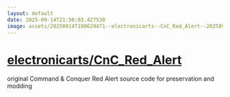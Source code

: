 ```yaml
---
layout: default
date: 2025-09-14T21:56:03.427538
image: assets/20250914T190629471--electronicarts--CnC_Red_Alert--20250914T191101449--cropped.png
---
```


# [electronicarts/CnC_Red_Alert](https://github.com/electronicarts/CnC_Red_Alert)

original Command & Conquer Red Alert source code for preservation and modding
